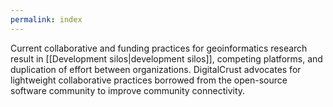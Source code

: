 ```yaml
---
permalink: index
---
```


Current collaborative and funding practices for geoinformatics research result
in [[Development silos|development silos]], competing platforms, and duplication
of effort between organizations. DigitalCrust advocates for lightweight
collaborative practices borrowed from the open-source software community to
improve community connectivity.

